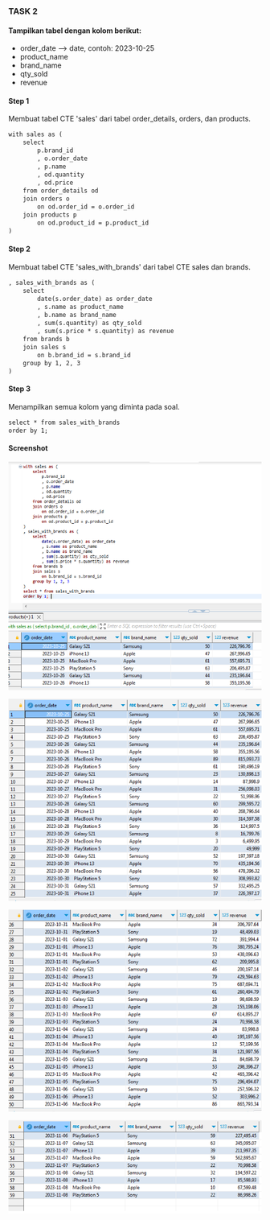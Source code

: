### TASK 2
#### Tampilkan tabel dengan kolom berikut:
- order_date —> date, contoh: 2023-10-25
- product_name
- brand_name
- qty_sold
- revenue

#### Step 1
Membuat tabel CTE 'sales' dari tabel order_details, orders, dan products.
```
with sales as (
	select
		p.brand_id
		, o.order_date
		, p.name
		, od.quantity
		, od.price
	from order_details od
	join orders o
		on od.order_id = o.order_id
	join products p
		on od.product_id = p.product_id
)
```

#### Step 2
Membuat tabel CTE 'sales_with_brands' dari tabel CTE sales dan brands.
```
, sales_with_brands as (
	select
		date(s.order_date) as order_date
		, s.name as product_name
		, b.name as brand_name
		, sum(s.quantity) as qty_sold
		, sum(s.price * s.quantity) as revenue
	from brands b
	join sales s
		on b.brand_id = s.brand_id
	group by 1, 2, 3
)
```

#### Step 3
Menampilkan semua kolom yang diminta pada soal.
```
select * from sales_with_brands
order by 1;
```

#### Screenshot
![query-cte](ss/query_cte.png)

![row-1-25](ss/row-1-25.png)

![row-26-50](ss/row-26-50.png)

![row-51-59](ss/row-51-59.png)

